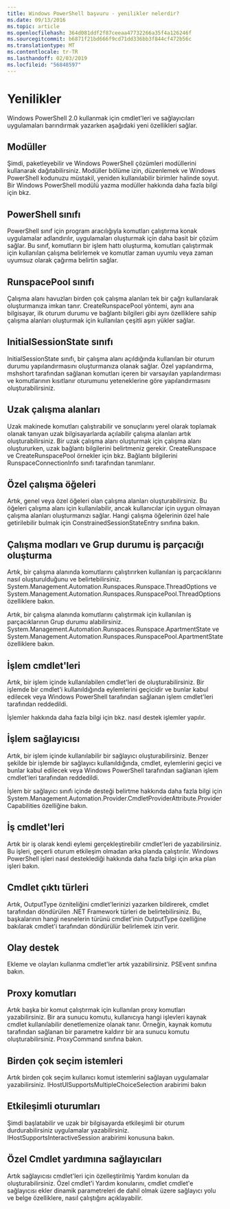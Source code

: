 ```yaml
---
title: Windows PowerShell başvuru - yenilikler nelerdir?
ms.date: 09/13/2016
ms.topic: article
ms.openlocfilehash: 364d081ddf2f87ceeaa47732266a35f4a126246f
ms.sourcegitcommit: b6871f21bd666f9cd71dd336bb3f844cf472b56c
ms.translationtype: MT
ms.contentlocale: tr-TR
ms.lasthandoff: 02/03/2019
ms.locfileid: "56848597"
---
```

# <a name="whats-new"></a>Yenilikler

Windows PowerShell 2.0 kullanmak için cmdlet'leri ve sağlayıcıları uygulamaları barındırmak yazarken aşağıdaki yeni özellikleri sağlar.

## <a name="modules"></a>Modüller

Şimdi, paketleyebilir ve Windows PowerShell çözümleri modüllerini kullanarak dağıtabilirsiniz. Modüller bölüme izin, düzenlemek ve Windows PowerShell kodunuzu müstakil, yeniden kullanılabilir birimler halinde soyut. Bir Windows PowerShell modülü yazma modüller hakkında daha fazla bilgi için bkz.

## <a name="the-powershell-class"></a>PowerShell sınıfı

PowerShell sınıf için program aracılığıyla komutları çalıştırma konak uygulamalar adlandırılır, uygulamaları oluşturmak için daha basit bir çözüm sağlar. Bu sınıf, komutların bir işlem hattı oluşturma, komutları çalıştırmak için kullanılan çalışma belirlemek ve komutlar zaman uyumlu veya zaman uyumsuz olarak çağırma belirtin sağlar.

## <a name="the-runspacepool-class"></a>RunspacePool sınıfı

Çalışma alanı havuzları birden çok çalışma alanları tek bir çağrı kullanılarak oluşturmanıza imkan tanır. CreateRunspacePool yöntemi, aynı ana bilgisayar, ilk oturum durumu ve bağlantı bilgileri gibi aynı özelliklere sahip çalışma alanları oluşturmak için kullanılan çeşitli aşırı yükler sağlar.

## <a name="the-initialsessionstate-class"></a>InitialSessionState sınıfı

InitialSessionState sınıfı, bir çalışma alanı açıldığında kullanılan bir oturum durumu yapılandırmasını oluşturmanıza olanak sağlar. Özel yapılandırma, mshshort tarafından sağlanan komutları içeren bir varsayılan yapılandırması ve komutlarının kısıtlanır oturumunu yeteneklerine göre yapılandırmasını oluşturabilirsiniz.

## <a name="remote-runspaces"></a>Uzak çalışma alanları

Uzak makinede komutları çalıştırabilir ve sonuçlarını yerel olarak toplamak olanak tanıyan uzak bilgisayarlarda açılabilir çalışma alanları artık oluşturabilirsiniz. Bir uzak çalışma alanı oluşturmak için çalışma alanı oluştururken, uzak bağlantı bilgilerini belirtmeniz gerekir. CreateRunspace ve CreateRunspacePool örnekler için bkz. Bağlantı bilgilerini RunspaceConnectionInfo sınıfı tarafından tanımlanır.

## <a name="private-runspace-elements"></a>Özel çalışma öğeleri

Artık, genel veya özel öğeleri olan çalışma alanları oluşturabilirsiniz. Bu öğeleri çalışma alanı için kullanılabilir, ancak kullanıcılar için uygun olmayan çalışma alanları oluşturmanızı sağlar. Hangi çalışma öğelerinin özel hale getirilebilir bulmak için ConstrainedSessionStateEntry sınıfına bakın.

## <a name="runspace-threading-modes-and-apartment-state"></a>Çalışma modları ve Grup durumu iş parçacığı oluşturma

Artık, bir çalışma alanında komutlarını çalıştırırken kullanılan iş parçacıklarını nasıl oluşturulduğunu ve belirtebilirsiniz. System.Management.Automation.Runspaces.Runspace.ThreadOptions ve System.Management.Automation.Runspaces.RunspacePool.ThreadOptions özelliklere bakın.

Artık, bir çalışma alanında komutlarını çalıştırmak için kullanılan iş parçacıklarının Grup durumu alabilirsiniz. System.Management.Automation.Runspaces.Runspace.ApartmentState ve System.Management.Automation.Runspaces.RunspacePool.ApartmentState özelliklere bakın.

## <a name="transaction-cmdlets"></a>İşlem cmdlet'leri

Artık, bir işlem içinde kullanılabilen cmdlet'leri de oluşturabilirsiniz. Bir işlemde bir cmdlet'i kullanıldığında eylemlerini geçicidir ve bunlar kabul edilecek veya Windows PowerShell tarafından sağlanan işlem cmdlet'leri tarafından reddedildi.

İşlemler hakkında daha fazla bilgi için bkz. nasıl destek işlemler yapılır.

## <a name="transaction-provider"></a>İşlem sağlayıcısı

Artık, bir işlem içinde kullanılabilir bir sağlayıcı oluşturabilirsiniz. Benzer şekilde bir işlemde bir sağlayıcı kullanıldığında, cmdlet, eylemlerini geçici ve bunlar kabul edilecek veya Windows PowerShell tarafından sağlanan işlem cmdlet'leri tarafından reddedildi.

İşlem bir sağlayıcı sınıfı içinde desteği belirtme hakkında daha fazla bilgi için System.Management.Automation.Provider.CmdletProviderAttribute.ProviderCapabilities özelliğine bakın.

## <a name="job-cmdlets"></a>İş cmdlet'leri

Artık bir iş olarak kendi eylemi gerçekleştirebilir cmdlet'leri de yazabilirsiniz. Bu işleri, geçerli oturum etkileşim olmadan arka planda çalıştırılır. Windows PowerShell işleri nasıl desteklediği hakkında daha fazla bilgi için arka plan işleri bakın.

## <a name="cmdlet-output-types"></a>Cmdlet çıktı türleri

Artık, OutputType özniteliğini cmdlet'lerinizi yazarken bildirerek, cmdlet tarafından döndürülen .NET Framework türleri de belirtebilirsiniz. Bu, başkalarının hangi nesnelerin türünü cmdlet'inin OutputType özelliğine bakılarak cmdlet'i tarafından döndürülür belirlemek izin verir.

## <a name="event-support"></a>Olay destek

Ekleme ve olayları kullanma cmdlet'ler artık yazabilirsiniz. PSEvent sınıfına bakın.

## <a name="proxy-commands"></a>Proxy komutları

Artık başka bir komut çalıştırmak için kullanılan proxy komutları yazabilirsiniz. Bir ara sunucu komutu, kullanıcıya hangi işlevleri kaynak cmdlet kullanılabilir denetlemenize olanak tanır. Örneğin, kaynak komutu tarafından sağlanan bir parametre kaldırır bir ara sunucu komutu oluşturabilirsiniz. ProxyCommand sınıfına bakın.

## <a name="multiple-choice-prompts"></a>Birden çok seçim istemleri

Artık birden çok seçim kullanıcı komut istemlerini sağlayan uygulamalar yazabilirsiniz. IHostUISupportsMultipleChoiceSelection arabirimi bakın

## <a name="interactive-sessions"></a>Etkileşimli oturumları

Şimdi başlatabilir ve uzak bir bilgisayarda etkileşimli bir oturum durdurabilirsiniz uygulamalar yazabilirsiniz.
IHostSupportsInteractiveSession arabirimi konusuna bakın.

## <a name="custom-cmdlet-help-for-providers"></a>Özel Cmdlet yardımına sağlayıcıları

Artık sağlayıcısı cmdlet'leri için özelleştirilmiş Yardım konuları da oluşturabilirsiniz. Özel cmdlet'i Yardım konularını, cmdlet cmdlet'e sağlayıcısı ekler dinamik parametreleri de dahil olmak üzere sağlayıcı yolu ve belge özelliklere, nasıl çalıştığını açıklayabilir.
